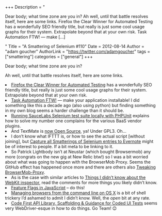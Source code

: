 +++
Description = "<p>Dear body; what time zone are you in? Ah well, until that battle resolves itself, here are some links. Firefox the Clear Winner for Automated Testing has a wonderfully SEO friendly title, but really is just some cool usage graphs for their system. Extrapolate beyond that at your own risk. Task Automation FTW! — make […]</p>"
Title = "A Smattering of Selenium #110"
Date = 2012-08-14
Author = "adam goucher"
AuthorLink = "https://twitter.com/adamgoucher"
tags = ["smattering"]
categories = ["general"]
+++
<p>Dear body; what time zone are you in?</p>
<p>Ah well, until that battle resolves itself, here are some links.</p>
<li><a href="http://sauceio.com/index.php/2012/08/firefox-the-clear-winner-for-automated-testing/">Firefox the Clear Winner for Automated Testing</a> has a wonderfully SEO friendly title, but really is just some cool usage graphs for their system. Extrapolate beyond that at your own risk.</li>
<li><a href="http://simplythetest.tumblr.com/post/29058868277/task-automation-ftw">Task Automation FTW!</a> &#8212; make your application installable! I did something like this a decade ago (also using python) but finding something in my own blog seems a harder challenge than it should be.</li>
<li><a href="http://julianhigman.com/blog/2012/08/09/running-saucelabs-selenium-test-suite-locally-with-phpunit">Running SauceLabs Selenium test suite locally with PHPUnit</a> explains how to solve my number one complains for the various BaaS vendor plugins.</li>
<li>And TextMate is <a href="https://github.com/textmate/textmate">now Open Source</a>, ya! Under GPL3. Oh&#8230;</li>
<li>I don&#8217;t know what IFTTT is, or how to see the actual script [without joining], but <a href="http://ifttt.com/recipes/48831">Capture all Smatterings of Selenium entries to Evernote</a> might be of interest to people. If a bit meta to be linking to it.</li>
<li>So Patrick Lightbody isn&#8217;t at Neustar (which bought Browsermob) any more (congrats on the new gig at New Relic btw!) so I was a bit worried about what was going to happen with the BrowserMob Proxy. Seems the GitHub effect has happened once more and there are others also <a href="http://blog.stuartherbert.com/php/2012/08/10/tweaking-browsermob-proxy/">Tweaking BrowserMob-Proxy</a>.</li>
<li>As is the case with similar articles to <a href="http://blog.joocode.com/browsers/12-things-about-the-webkit-inspector-i-didnt-know/">Things I didn’t know about the WebKit inspector</a>, read the comments for more things you likely didn&#8217;t know.</li>
<li><a href="http://blog.thepete.net/blog/2012/05/09/javascript-feature-flags/">Feature Flags in JavaScript</a> &#8211; do this!</li>
<li><a href="http://scottcsims.com/wordpress/?p=382">Managing browsers from the command line on OS X</a> is a bit of shell trickery I&#8217;d ashamed to admit I didn&#8217;t know. Well, the <i>open</i> bit at any rate.</li>
<li><a href="http://codeduicodefirst.codeplex.com">Code First API Library, Scaffolding &amp; Guidance for Coded UI Tests</a> seems very WebDriver-esque in how to do things. Go Team! 😉</li>
</ul>

